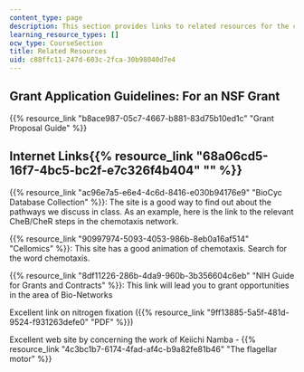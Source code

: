 ```yaml
---
content_type: page
description: This section provides links to related resources for the course.
learning_resource_types: []
ocw_type: CourseSection
title: Related Resources
uid: c88ffc11-247d-603c-2fca-30b98040d7e4
---
```


Grant Application Guidelines: For an NSF Grant
----------------------------------------------

{{% resource_link "b8ace987-05c7-4667-b881-83d75b10ed1c" "Grant Proposal Guide" %}}

Internet Links{{% resource_link "68a06cd5-16f7-4bc5-bc2f-e7c326f4b404" "" %}}
------------------------------------------------------------------------------------------

{{% resource_link "ac96e7a5-e6e4-4c6d-8416-e030b94176e9" "BioCyc Database Collection" %}}: The site is a good way to find out about the pathways we discuss in class. As an example, here is the link to the relevant CheB/CheR steps in the chemotaxis network.

{{% resource_link "90997974-5093-4053-986b-8eb0a16af514" "Cellomics" %}}: This site has a good animation of chemotaxis. Search for the word chemotaxis.

{{% resource_link "8df11226-286b-4da9-960b-3b356604c6eb" "NIH Guide for Grants and Contracts" %}}: This link will lead you to grant opportunities in the area of Bio-Networks

Excellent link on nitrogen fixation ({{% resource_link "9ff13885-5a5f-481d-9524-f931263defe0" "PDF" %}})

Excellent web site by concerning the work of Keiichi Namba - {{% resource_link "4c3bc1b7-6174-4fad-af4c-b9a82fe81b46" "The flagellar motor" %}}